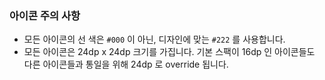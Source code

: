 ### 아이콘 주의 사항

- 모든 아이콘의 선 색은 `#000` 이 아닌, 디자인에 맞는 `#222` 를 사용합니다.
- 모든 아이콘은 24dp x 24dp 크기를 가집니다. 기본 스팩이 16dp 인 아이콘들도 다른 아이콘들과 통일을 위해 24dp 로 override 됩니다.
